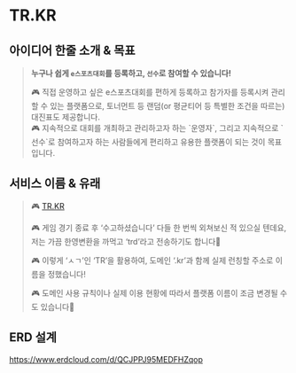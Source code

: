 # TR.KR


## 아이디어 한줄 소개 & 목표

> **누구나 쉽게 `e스포츠대회`를 등록하고, `선수`로 참여할 수 있습니다!**
> 
> 
> <aside>
> 🎮 직접 운영하고 싶은 e스포츠대회를 편하게 등록하고 참가자를 등록시켜 관리할 수 있는 플랫폼으로, 토너먼트 등 랜덤(or 평균티어 등 특별한 조건을 따르는) 대진표도 제공합니다.
> 
> </aside>
> 
> <aside>
> 🎮 지속적으로 대회를 개최하고 관리하고자 하는 `운영자`, 그리고 지속적으로 `선수`로 참여하고자 하는 사람들에게 편리하고 유용한 플랫폼이 되는 것이 목표입니다.
> 
> </aside>
> 

## 서비스 이름 & 유래

> 🎮 [TR.KR](http://TR.KR)
> 
> 
> 🎮 게임 경기 종료 후 ‘수고하셨습니다’ 다들 한 번씩 외쳐보신 적 있으실 텐데요, 저는 가끔 한영변환을 까먹고 ‘trd’라고 전송하기도 합니다🤣
> 
> 🎮 이렇게 ‘ㅅㄱ’인 ‘TR’을 활용하여, 도메인 ‘.kr’과 함께 실제 런칭할 주소로 이름을 정했습니다!
> 
> 🎮 도메인 사용 규칙이나 실제 이용 현황에 따라서 플랫폼 이름이 조금 변경될 수도 있습니다🥲


## ERD 설계
https://www.erdcloud.com/d/QCJPPJ95MEDFHZqop
